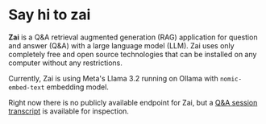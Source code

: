# Say hi to zai

**Zai** is a Q&A retrieval augmented generation (RAG) application for question and answer (Q&A) with a large language model (LLM). Zai uses only completely free and open source technologies that can be installed on any computer without any restrictions.

Currently, Zai is using Meta's Llama 3.2 running on Ollama with `nomic-embed-text` embedding model.

Right now there is no publicly available endpoint for Zai, but a [Q&A session transcript](q%26a.md) is available for inspection.